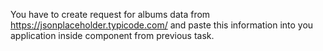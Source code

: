 You have to create request for albums data from 
https://jsonplaceholder.typicode.com/ 
and paste this information into you application inside <Content/> 
component from previous task.